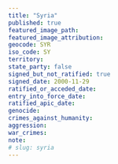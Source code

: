 ```yaml
---
title: "Syria"
published: true
featured_image_path:
featured_image_attribution:
geocode: SYR
iso_code: SY
territory:
state_party: false
signed_but_not_ratified: true
signed_date: 2000-11-29
ratified_or_acceded_date:
entry_into_force_date:
ratified_apic_date:
genocide:
crimes_against_humanity:
aggression:
war_crimes:
note:
# slug: syria
---
```

